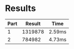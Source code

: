 # Results
| Part | Result | Time |
| --- | --- | --- |
| 1 | 1319878 | 2.59ms |
| 2 | 784982 | 4.73ms |
